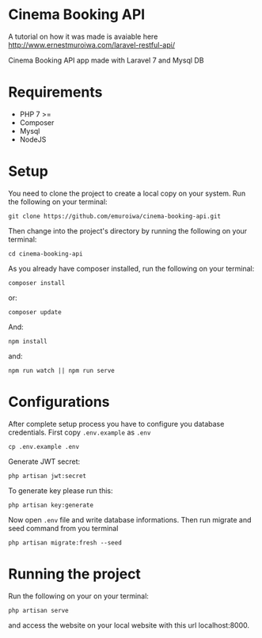 # Cinema Booking API

A tutorial on how it was made is avaiable here
http://www.ernestmuroiwa.com/laravel-restful-api/

Cinema Booking API app made with Laravel 7 and Mysql DB

# Requirements

-   PHP 7 >=
-   Composer
-   Mysql
-   NodeJS

# Setup

You need to clone the project to create a local copy on your system.
Run the following on your terminal:

```
git clone https://github.com/emuroiwa/cinema-booking-api.git
```

Then change into the project's directory by running the following on your terminal:

```
cd cinema-booking-api

```

As you already have composer installed, run the following on your terminal:

```
composer install
```

or:

```
composer update
```

And:

```
npm install
```

and:

```
npm run watch || npm run serve
```

# Configurations

After complete setup process you have to configure you database credentials. First copy `.env.example` as `.env`

```shell
cp .env.example .env
```

Generate JWT secret:

```
php artisan jwt:secret
```

To generate key please run this:

```
php artisan key:generate
```

Now open `.env` file and write database informations. Then run migrate and seed command from you terminal

```shell
php artisan migrate:fresh --seed
```

# Running the project

Run the following on your on your terminal:

```
php artisan serve
```

and access the website on your local website with this url localhost:8000.

